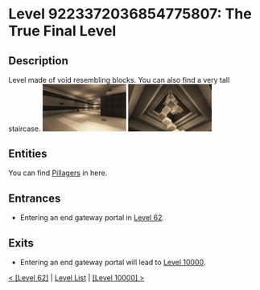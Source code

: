 # Level 9223372036854775807: The True Final Level

## Description
Level made of void resembling blocks. You can also find a very tall staircase.
<img src="./img/levelend1.png" width="33%" />
<img src="./img/levelend_staircase.png" width="33%" title="Seemingly endless staircase." />

## Entities
You can find <a href="../entities/Entity_0.md">Pillagers</a> in here.

## Entrances
* Entering an end gateway portal in <a href="./Level_62.md">Level 62</a>.

## Exits
* Entering an end gateway portal will lead to <a href="./Level_10000.md">Level 10000</a>.

<a href="./Level_62.md">< [Level 62]</a> | <a href="./Levels.md">Level List</a> | <a href="./Level_10000.md">[Level 10000] ></a>
